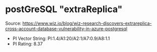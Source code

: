 # postGreSQL "extraReplica"

Source: https://www.wiz.io/blog/wiz-research-discovers-extrareplica-cross-account-database-vulnerability-in-azure-postgresql

- PI Vector String: PI:1.4/A1:20/A2:1/A7:0.9/A8:1.1
- PI Rating: 8.37

